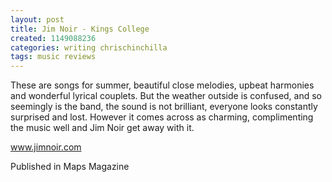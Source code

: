 ```yaml
---
layout: post
title: Jim Noir - Kings College
created: 1149088236
categories: writing chrischinchilla
tags: music reviews
---
```


These are songs for summer, beautiful close melodies, upbeat harmonies and wonderful lyrical couplets. But the weather outside is confused, and so seemingly is the band, the sound is not brilliant, everyone looks constantly surprised and lost. However it comes across as charming, complimenting the music well and Jim Noir get away with it.

<a href='http://www.jimnoir.com' target='_blank'>www.jimnoir.com</a>

Published in Maps Magazine
